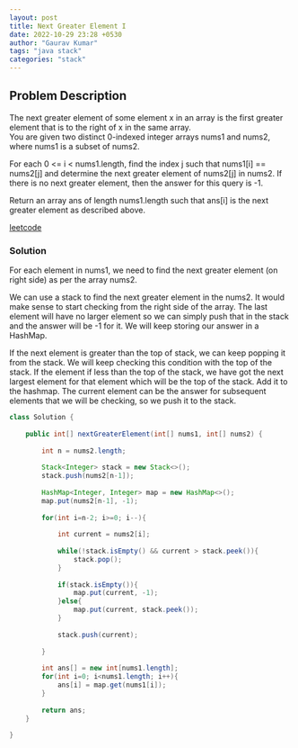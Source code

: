 ```yaml
---
layout: post
title: Next Greater Element I
date: 2022-10-29 23:28 +0530
author: "Gaurav Kumar"
tags: "java stack"
categories: "stack"
---
```


## Problem Description

The next greater element of some element x in an array is the first greater element that is to the right of x in the same array.  
You are given two distinct 0-indexed integer arrays nums1 and nums2, where nums1 is a subset of nums2.  

For each 0 <= i < nums1.length, find the index j such that nums1[i] == nums2[j] and determine the next greater element of nums2[j] in nums2. If there is no next greater element, then the answer for this query is -1.  

Return an array ans of length nums1.length such that ans[i] is the next greater element as described above.

[leetcode](https://leetcode.com/problems/next-greater-element-i/)

### Solution

For each element in nums1, we need to find the next greater element (on right side) as per the array nums2.  

We can use a stack to find the next greater element in the nums2. It would make sense to start checking from the right side of the array. The last element will have no larger element so we can simply push that in the stack and the answer will be -1 for it. We will keep storing our answer in a HashMap.  

If the next element is greater than the top of stack, we can keep popping it from the stack. We will keep checking this condition with the top of the stack. If the element if less than the top of the stack, we have got the next largest element for that element which will be the top of the stack. Add it to the hashmap. The current element can be the answer for subsequent elements that we will be checking, so we push it to the stack.

```java
class Solution {
    
    public int[] nextGreaterElement(int[] nums1, int[] nums2) {
        
        int n = nums2.length;
        
        Stack<Integer> stack = new Stack<>();
        stack.push(nums2[n-1]);
        
        HashMap<Integer, Integer> map = new HashMap<>();
        map.put(nums2[n-1], -1);        
        
        for(int i=n-2; i>=0; i--){
            
            int current = nums2[i];
            
            while(!stack.isEmpty() && current > stack.peek()){
                stack.pop();
            }
            
            if(stack.isEmpty()){
                map.put(current, -1);
            }else{
                map.put(current, stack.peek());
            }
            
            stack.push(current);
            
        }
        
        int ans[] = new int[nums1.length];
        for(int i=0; i<nums1.length; i++){
            ans[i] = map.get(nums1[i]);
        }
        
        return ans;
    }
    
}
```
